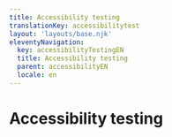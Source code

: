 ```yaml
---
title: Accessibility testing
translationKey: accessibilitytest
layout: 'layouts/base.njk'
eleventyNavigation:
  key: accessibilityTestingEN
  title: Accessibility testing
  parent: accessibilityEN
  locale: en
---
```


# Accessibility testing
